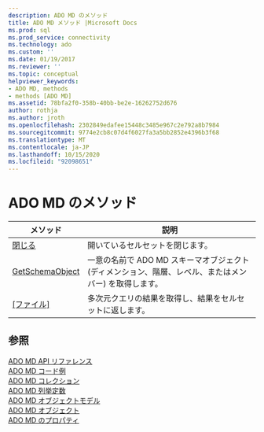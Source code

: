 ```yaml
---
description: ADO MD のメソッド
title: ADO MD メソッド |Microsoft Docs
ms.prod: sql
ms.prod_service: connectivity
ms.technology: ado
ms.custom: ''
ms.date: 01/19/2017
ms.reviewer: ''
ms.topic: conceptual
helpviewer_keywords:
- ADO MD, methods
- methods [ADO MD]
ms.assetid: 78bfa2f0-358b-40bb-be2e-16262752d676
author: rothja
ms.author: jroth
ms.openlocfilehash: 2302849edafee15448c3485e967c2e792a8b7984
ms.sourcegitcommit: 9774e2cb8c07d4f6027fa3a5bb2852e4396b3f68
ms.translationtype: MT
ms.contentlocale: ja-JP
ms.lasthandoff: 10/15/2020
ms.locfileid: "92098651"
---
```

# <a name="ado-md-methods"></a>ADO MD のメソッド

|メソッド|説明|  
|-|-|  
|[閉じる](./close-method-ado-md.md)|開いているセルセットを閉じます。|  
|[GetSchemaObject](./getschemaobject-method-ado-md.md)|一意の名前で ADO MD スキーマオブジェクト (ディメンション、階層、レベル、またはメンバー) を取得します。|  
|[[ファイル]](./open-method-ado-md.md)|多次元クエリの結果を取得し、結果をセルセットに返します。|  
  
## <a name="see-also"></a>参照  
 [ADO MD API リファレンス](./ado-md-object-model.md?view=sql-server-ver15)   
 [ADO MD コード例](./ado-md-code-examples.md)   
 [ADO MD コレクション](./ado-md-collections.md)   
 [ADO MD 列挙定数](./ado-md-enumerated-constants.md)   
 [ADO MD オブジェクトモデル](./ado-md-object-model.md)   
 [ADO MD オブジェクト](./ado-md-objects.md)   
 [ADO MD のプロパティ](./ado-md-properties.md)
